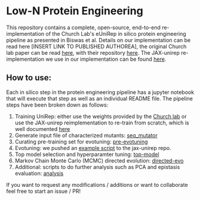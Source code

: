 # Low-N Protein Engineering
This repository contains a complete, open-source, end-to-end re-implementation of the Church Lab's eUniRep in silico protein engineering pipeline as presented in Biswas et al. Details on our implementation can be read here [INSERT LINK TO PUBLISHED AUTHOREA], the original Church lab paper can be read [here](https://www.biorxiv.org/content/10.1101/2020.01.23.917682v1), with their repository [here](https://github.com/churchlab/UniRep). The JAX-unirep re-implementation we use in our implementation can be found [here](https://github.com/ElArkk/jax-unirep).

## How to use:
Each in silico step in the protein engineering pipeline has a jupyter notebook that will execute that step as well as an individual README file. The pipeline steps have been broken down as follows:

1. Training UniRep: either use the weights provided by the [Church lab](https://github.com/churchlab/UniRep) or use the JAX-unirep reimplementation to re-train from scratch, which is well documented [here](https://github.com/ElArkk/jax-unirep)
2. Generate input file of characterized mutants: [seq_mutator](https://github.com/ivanjayapurna/low-n-protein-engineering/tree/master/seq_mutator)
3. Curating pre-training set for evotuning: [pre-evotuning](https://github.com/ivanjayapurna/low-n-protein-engineering/tree/master/pre-evotuning)
4. Evotuning: we pushed an [example script](https://github.com/ElArkk/jax-unirep/blob/master/examples/evotuning.py) to the jax-unirep repo.
5. Top model selection and hyperparamter tuning: [top-model](https://github.com/ivanjayapurna/low-n-protein-engineering/tree/master/top-model)
6. Markov Chain Monte Carlo (MCMC) directed evolution: [directed-evo](https://github.com/ivanjayapurna/low-n-protein-engineering/tree/master/directed-evo)
7. Additional: scripts to do further analysis such as PCA and epistasis evaluation: [analysis](https://github.com/ivanjayapurna/low-n-protein-engineering/tree/master/analysis)

If you want to request any modifications / additions or want to collaborate feel free to start an issue / PR!

